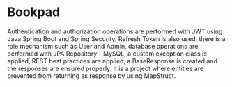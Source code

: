 # Bookpad
Authentication and authorization operations are performed with JWT using Java Spring Boot and Spring Security, Refresh Token is also used, there is a role mechanism such as User and Admin, database operations are performed with JPA Repository - MySQL, a custom exception class is applied, REST best practices are applied, a BaseResponse is created and the responses are ensured properly. It is a project where entities are prevented from returning as response by using MapStruct.
